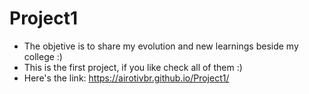 # Project1

- The objetive is to share my evolution and new learnings beside my college :)
- This is the first project, if you like check all of them :)
- Here's the link: https://airotivbr.github.io/Project1/
